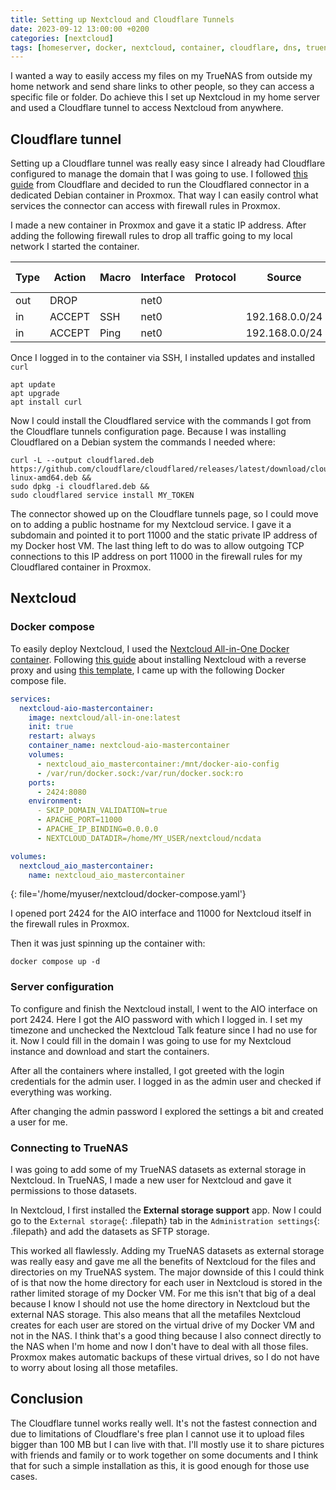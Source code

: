 ```yaml
---
title: Setting up Nextcloud and Cloudflare Tunnels
date: 2023-09-12 13:00:00 +0200
categories: [nextcloud]
tags: [homeserver, docker, nextcloud, container, cloudflare, dns, truenas, nas, tunnel] # TAG names should always be lowercase
---
```


I wanted a way to easily access my files on my TrueNAS from outside my home network and send share links to other people, so they can access a specific file or folder. Do achieve this I set up Nextcloud in my home server and used a Cloudflare tunnel to access Nextcloud from anywhere.


## Cloudflare tunnel

Setting up a Cloudflare tunnel was really easy since I already had Cloudflare configured to manage the domain that I was going to use. I followed [this guide](https://developers.cloudflare.com/cloudflare-one/connections/connect-networks/install-and-setup/tunnel-guide/remote/) from Cloudflare and decided to run the Cloudflared connector in a dedicated Debian container in Proxmox. That way I can easily control what services the connector can access with firewall rules in Proxmox. 

I made a new container in Proxmox and gave it a static IP address. After adding the following firewall rules to drop all traffic going to my local network I started the container.

|Type|Action|Macro|Interface|Protocol|Source|S. Port|Destination|D. Port|
|---|---|---|---|---|---|---|---|---|
|out|DROP||net0||||192.168.0.0/24||
|in|ACCEPT|SSH|net0||192.168.0.0/24||||
|in|ACCEPT|Ping|net0||192.168.0.0/24||||

Once I logged in to the container via SSH, I installed updates and installed `curl`

```shell
apt update
apt upgrade
apt install curl
```

Now I could install the Cloudflared service with the commands I got from the Cloudflare tunnels configuration page. Because I was installing Cloudflared on a Debian system the commands I needed where:

```shell
curl -L --output cloudflared.deb https://github.com/cloudflare/cloudflared/releases/latest/download/cloudflared-linux-amd64.deb && 
sudo dpkg -i cloudflared.deb && 
sudo cloudflared service install MY_TOKEN
```

The connector showed up on the Cloudflare tunnels page, so I could move on to adding a public hostname for my Nextcloud service. I gave it a subdomain and pointed it to port 11000 and the static private IP address of my Docker host VM. The last thing left to do was to allow outgoing TCP connections to this IP address on port 11000 in the firewall rules for my Cloudflared container in Proxmox.

## Nextcloud

### Docker compose

To easily deploy Nextcloud, I used the [Nextcloud All-in-One Docker container](https://github.com/nextcloud/all-in-one). Following [this guide](https://github.com/nextcloud/all-in-one/blob/main/reverse-proxy.md) about installing Nextcloud with a reverse proxy and using [this template](https://github.com/nextcloud/all-in-one/blob/main/compose.yaml), I came up with the following Docker compose file.

```yaml
services:
  nextcloud-aio-mastercontainer:
    image: nextcloud/all-in-one:latest
    init: true
    restart: always
    container_name: nextcloud-aio-mastercontainer
    volumes:
      - nextcloud_aio_mastercontainer:/mnt/docker-aio-config
      - /var/run/docker.sock:/var/run/docker.sock:ro
    ports:
      - 2424:8080
    environment:
      - SKIP_DOMAIN_VALIDATION=true
      - APACHE_PORT=11000
      - APACHE_IP_BINDING=0.0.0.0
      - NEXTCLOUD_DATADIR=/home/MY_USER/nextcloud/ncdata

volumes:
  nextcloud_aio_mastercontainer:
    name: nextcloud_aio_mastercontainer
```
{: file='/home/myuser/nextcloud/docker-compose.yaml'}

I opened port 2424 for the AIO interface and 11000 for Nextcloud itself in the firewall rules in Proxmox.

Then it was just spinning up the container with:

```shell
docker compose up -d
```

### Server configuration

To configure and finish the Nextcloud install, I went to the AIO interface on port 2424. Here I got the AIO password with which I logged in. I set my timezone and unchecked the Nextcloud Talk feature since I had no use for it. Now I could fill in the domain I was going to use for my Nextcloud instance and download and start the containers.

After all the containers where installed, I got greeted with the login credentials for the admin user. I logged in as the admin user and checked if everything was working.

After changing the admin password I explored the settings a bit and created a user for me.


### Connecting to TrueNAS

I was going to add some of my TrueNAS datasets as external storage in Nextcloud. In TrueNAS, I made a new user for Nextcloud and gave it permissions to those datasets.

In Nextcloud, I first installed the **External storage support** app. Now I could go to the `External storage`{: .filepath} tab in the `Administration settings`{: .filepath} and add the datasets as SFTP storage.

This worked all flawlessly. Adding my TrueNAS datasets as external storage was really easy and gave me all the benefits of Nextcloud for the files and directories on my TrueNAS system. The major downside of this I could think of is that now the home directory for each user in Nextcloud is stored in the rather limited storage of my Docker VM. For me this isn't that big of a deal because I know I should not use the home directory in Nextcloud but the external NAS storage. This also means that all the metafiles Nextcloud creates for each user are stored on the virtual drive of my Docker VM and not in the NAS. I think that's a good thing because I also connect directly to the NAS when I'm home and now I don't have to deal with all those files. Proxmox makes automatic backups of these virtual drives, so I do not have to worry about losing all those metafiles.


## Conclusion

The Cloudflare tunnel works really well. It's not the fastest connection and due to limitations of Cloudflare's free plan I cannot use it to upload files bigger than 100 MB but I can live with that. I'll mostly use it to share pictures with friends and family or to work together on some documents and I think that for such a simple installation as this, it is good enough for those use cases.
